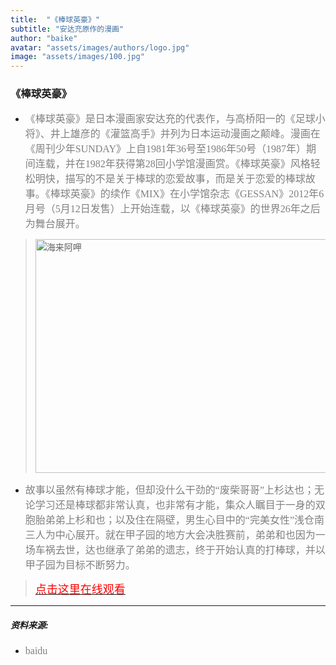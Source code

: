 ```yaml
---
title:  "《棒球英豪》"
subtitle: "安达充原作的漫画"
author: "baike"
avatar: "assets/images/authors/logo.jpg"
image: "assets/images/100.jpg"
---
```


### 《棒球英豪》
* <font face="微软雅黑" color=grey size=3>《棒球英豪》是日本漫画家安达充的代表作，与高桥阳一的《足球小将》、井上雄彦的《灌篮高手》并列为日本运动漫画之颠峰。漫画在《周刊少年SUNDAY》上自1981年36号至1986年50号（1987年）期间连载，并在1982年获得第28回小学馆漫画赏。《棒球英豪》风格轻松明快，描写的不是关于棒球的恋爱故事，而是关于恋爱的棒球故事。《棒球英豪》的续作《MIX》在小学馆杂志《GESSAN》2012年6月号（5月12日发售）上开始连载，以《棒球英豪》的世界26年之后为舞台展开。</font>

> <img style="width:500px;height:374px" src="https://tva1.sinaimg.cn/large/e6c9d24ely1gojgdc7fmxj213k0tn0ul.jpg" alt="海来阿呷" aligh=center />
 
* <font face="微软雅黑" color=grey size=3>故事以虽然有棒球才能，但却没什么干劲的“废柴哥哥”上杉达也；无论学习还是棒球都非常认真，也非常有才能，集众人瞩目于一身的双胞胎弟弟上杉和也；以及住在隔壁，男生心目中的“完美女性”浅仓南三人为中心展开。就在甲子园的地方大会决胜赛前，弟弟和也因为一场车祸去世，达也继承了弟弟的遗志，终于开始认真的打棒球，并以甲子园为目标不断努力。</font>

> [<font face="微软雅黑" color=red size=4>点击这里在线观看</font>](https://www.le.com/ptv/vplay/608411.html?ch=baidu_ffdsj&from=baidu_so&site=baidu_all)


******

##### 资料来源:
* <font face="微软雅黑" color=grey size=3> baidu</font>
